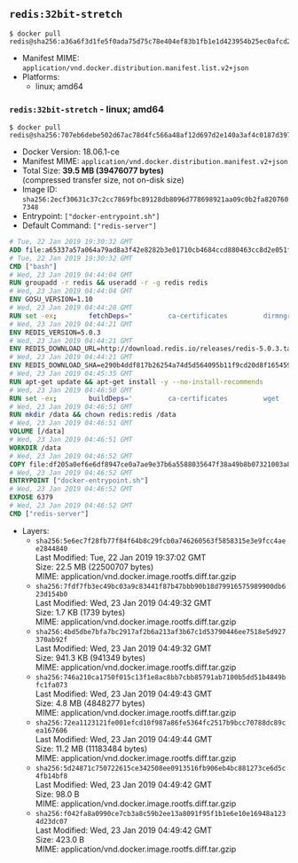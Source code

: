 ## `redis:32bit-stretch`

```console
$ docker pull redis@sha256:a36a6f3d1fe5f0ada75d75c78e404ef83b1fb1e1d423954b25ec0afcd282cc06
```

-	Manifest MIME: `application/vnd.docker.distribution.manifest.list.v2+json`
-	Platforms:
	-	linux; amd64

### `redis:32bit-stretch` - linux; amd64

```console
$ docker pull redis@sha256:707eb6debe502d67ac78d4fc566a48af12d697d2e140a3af4c0187d39700c0a3
```

-	Docker Version: 18.06.1-ce
-	Manifest MIME: `application/vnd.docker.distribution.manifest.v2+json`
-	Total Size: **39.5 MB (39476077 bytes)**  
	(compressed transfer size, not on-disk size)
-	Image ID: `sha256:2ecf30631c37c2cc7869fbc89128db8096d778698921aa09c0b2fa8207607348`
-	Entrypoint: `["docker-entrypoint.sh"]`
-	Default Command: `["redis-server"]`

```dockerfile
# Tue, 22 Jan 2019 19:30:32 GMT
ADD file:a65337a57a064a79ad8a3f42e8282b3e01710cb4684ccd880463cc8d2e051fa5 in / 
# Tue, 22 Jan 2019 19:30:32 GMT
CMD ["bash"]
# Wed, 23 Jan 2019 04:44:04 GMT
RUN groupadd -r redis && useradd -r -g redis redis
# Wed, 23 Jan 2019 04:44:04 GMT
ENV GOSU_VERSION=1.10
# Wed, 23 Jan 2019 04:44:20 GMT
RUN set -ex; 		fetchDeps=" 		ca-certificates 		dirmngr 		gnupg 		wget 	"; 	apt-get update; 	apt-get install -y --no-install-recommends $fetchDeps; 	rm -rf /var/lib/apt/lists/*; 		dpkgArch="$(dpkg --print-architecture | awk -F- '{ print $NF }')"; 	wget -O /usr/local/bin/gosu "https://github.com/tianon/gosu/releases/download/$GOSU_VERSION/gosu-$dpkgArch"; 	wget -O /usr/local/bin/gosu.asc "https://github.com/tianon/gosu/releases/download/$GOSU_VERSION/gosu-$dpkgArch.asc"; 	export GNUPGHOME="$(mktemp -d)"; 	gpg --batch --keyserver ha.pool.sks-keyservers.net --recv-keys B42F6819007F00F88E364FD4036A9C25BF357DD4; 	gpg --batch --verify /usr/local/bin/gosu.asc /usr/local/bin/gosu; 	gpgconf --kill all; 	rm -r "$GNUPGHOME" /usr/local/bin/gosu.asc; 	chmod +x /usr/local/bin/gosu; 	gosu nobody true; 		apt-get purge -y --auto-remove $fetchDeps
# Wed, 23 Jan 2019 04:44:21 GMT
ENV REDIS_VERSION=5.0.3
# Wed, 23 Jan 2019 04:44:21 GMT
ENV REDIS_DOWNLOAD_URL=http://download.redis.io/releases/redis-5.0.3.tar.gz
# Wed, 23 Jan 2019 04:44:21 GMT
ENV REDIS_DOWNLOAD_SHA=e290b4ddf817b26254a74d5d564095b11f9cd20d8f165459efa53eb63cd93e02
# Wed, 23 Jan 2019 04:45:35 GMT
RUN apt-get update && apt-get install -y --no-install-recommends 		libc6-i386 	&& rm -rf /var/lib/apt/lists/*
# Wed, 23 Jan 2019 04:46:50 GMT
RUN set -ex; 		buildDeps=' 		ca-certificates 		wget 				gcc 		gcc-multilib 		libc6-dev-i386 		make 	'; 	apt-get update; 	apt-get install -y $buildDeps --no-install-recommends; 	rm -rf /var/lib/apt/lists/*; 		wget -O redis.tar.gz "$REDIS_DOWNLOAD_URL"; 	echo "$REDIS_DOWNLOAD_SHA *redis.tar.gz" | sha256sum -c -; 	mkdir -p /usr/src/redis; 	tar -xzf redis.tar.gz -C /usr/src/redis --strip-components=1; 	rm redis.tar.gz; 		grep -q '^#define CONFIG_DEFAULT_PROTECTED_MODE 1$' /usr/src/redis/src/server.h; 	sed -ri 's!^(#define CONFIG_DEFAULT_PROTECTED_MODE) 1$!\1 0!' /usr/src/redis/src/server.h; 	grep -q '^#define CONFIG_DEFAULT_PROTECTED_MODE 0$' /usr/src/redis/src/server.h; 		make -C /usr/src/redis -j "$(nproc)" 32bit; 	make -C /usr/src/redis install; 		rm -r /usr/src/redis; 		apt-get purge -y --auto-remove $buildDeps
# Wed, 23 Jan 2019 04:46:51 GMT
RUN mkdir /data && chown redis:redis /data
# Wed, 23 Jan 2019 04:46:51 GMT
VOLUME [/data]
# Wed, 23 Jan 2019 04:46:51 GMT
WORKDIR /data
# Wed, 23 Jan 2019 04:46:52 GMT
COPY file:df205a0ef6e6df8947ce0a7ae9e37b6a5588035647f38a49b8b07321003a8a01 in /usr/local/bin/ 
# Wed, 23 Jan 2019 04:46:52 GMT
ENTRYPOINT ["docker-entrypoint.sh"]
# Wed, 23 Jan 2019 04:46:52 GMT
EXPOSE 6379
# Wed, 23 Jan 2019 04:46:52 GMT
CMD ["redis-server"]
```

-	Layers:
	-	`sha256:5e6ec7f28fb77f84f64b8c29fcb0a746260563f5858315e3e9fcc4aee2844840`  
		Last Modified: Tue, 22 Jan 2019 19:37:02 GMT  
		Size: 22.5 MB (22500707 bytes)  
		MIME: application/vnd.docker.image.rootfs.diff.tar.gzip
	-	`sha256:7fdf7fb3ec49bc03a9c83441f87b47bbb90b18d79916575989900db623d154b0`  
		Last Modified: Wed, 23 Jan 2019 04:49:32 GMT  
		Size: 1.7 KB (1739 bytes)  
		MIME: application/vnd.docker.image.rootfs.diff.tar.gzip
	-	`sha256:4bd5dbe7bfa7bc2917af2b6a213af3b67c1d53790446ee7518e5d927370ab92f`  
		Last Modified: Wed, 23 Jan 2019 04:49:32 GMT  
		Size: 941.3 KB (941349 bytes)  
		MIME: application/vnd.docker.image.rootfs.diff.tar.gzip
	-	`sha256:746a210ca1750f015c13f1e8ac8bb7cbb85791ab7100b5dd51b4849bfc1fa073`  
		Last Modified: Wed, 23 Jan 2019 04:49:43 GMT  
		Size: 4.8 MB (4848277 bytes)  
		MIME: application/vnd.docker.image.rootfs.diff.tar.gzip
	-	`sha256:72ea1123121fe001efcd10f987a86fe5364fc2517b9bcc70788dc89cea167606`  
		Last Modified: Wed, 23 Jan 2019 04:49:44 GMT  
		Size: 11.2 MB (11183484 bytes)  
		MIME: application/vnd.docker.image.rootfs.diff.tar.gzip
	-	`sha256:5d24871c750722615ce342508ee0913516fb906eb4bc881273ce6d5c4fb14bf8`  
		Last Modified: Wed, 23 Jan 2019 04:49:42 GMT  
		Size: 98.0 B  
		MIME: application/vnd.docker.image.rootfs.diff.tar.gzip
	-	`sha256:f042fa8a0990ce7cb3a8c59b2ee13a8091f95f1b1e6e10e16948a1234d23dc07`  
		Last Modified: Wed, 23 Jan 2019 04:49:42 GMT  
		Size: 423.0 B  
		MIME: application/vnd.docker.image.rootfs.diff.tar.gzip

